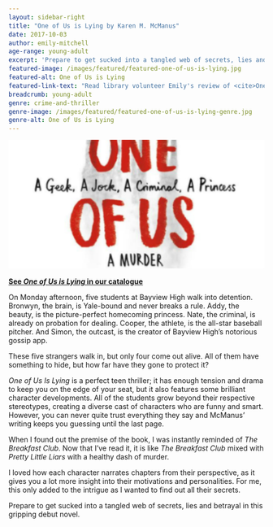 ```yaml
---
layout: sidebar-right
title: "One of Us is Lying by Karen M. McManus"
date: 2017-10-03
author: emily-mitchell
age-range: young-adult
excerpt: 'Prepare to get sucked into a tangled web of secrets, lies and betrayal in this gripping debut novel.'
featured-image: /images/featured/featured-one-of-us-is-lying.jpg
featured-alt: One of Us is Lying
featured-link-text: "Read library volunteer Emily's review of <cite>One of Us is Lying</cite>, by Karen M. McManus."
breadcrumb: young-adult
genre: crime-and-thriller
genre-image: /images/featured/featured-one-of-us-is-lying-genre.jpg
genre-alt: One of Us is Lying
---
```


![One of Us is Lying](/images/featured/featured-one-of-us-is-lying.jpg)

**[See <cite>One of Us is Lying</cite> in our catalogue](https://suffolk.spydus.co.uk/cgi-bin/spydus.exe/ENQ/OPAC/BIBENQ?BRN=2163913)**

On Monday afternoon, five students at Bayview High walk into detention. Bronwyn, the brain, is Yale-bound and never breaks a rule. Addy, the beauty, is the picture-perfect homecoming princess. Nate, the criminal, is already on probation for dealing. Cooper, the athlete, is the all-star baseball pitcher. And Simon, the outcast, is the creator of Bayview High’s notorious gossip app.

These five strangers walk in, but only four come out alive. All of them have something to hide, but how far have they gone to protect it?

<cite>One of Us Is Lying</cite> is a perfect teen thriller; it has enough tension and drama to keep you on the edge of your seat, but it also features some brilliant character developments. All of the students grow beyond their respective stereotypes, creating a diverse cast of characters who are funny and smart. However, you can never quite trust everything they say and McManus’ writing keeps you guessing until the last page.

When I found out the premise of the book, I was instantly reminded of <cite>The Breakfast Club</cite>. Now that I’ve read it, it is like <cite>The Breakfast Club</cite> mixed with <cite>Pretty Little Liars</cite> with a healthy dash of murder.

I loved how each character narrates chapters from their perspective, as it gives you a lot more insight into their motivations and personalities. For me, this only added to the intrigue as I wanted to find out all their secrets.

Prepare to get sucked into a tangled web of secrets, lies and betrayal in this gripping debut novel.
